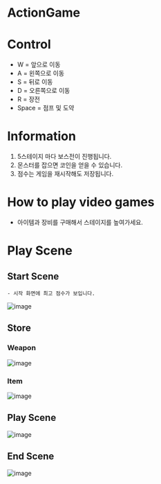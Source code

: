 # ActionGame

# Control
- W = 앞으로 이동
- A = 왼쪽으로 이동
- S = 뒤로 이동
- D = 오른쪽으로 이동
- R = 장전
- Space = 점프 및 도약

# Information
1. 5스테이지 마다 보스전이 진행됩니다.
2. 몬스터를 잡으면 코인을 얻을 수 있습니다.
3. 점수는 게임을 재시작해도 저장됩니다.

# How to play video games
- 아이템과 장비를 구매해서 스테이지를 높여가세요.

# Play Scene
  ## Start Scene
    - 시작 화면에 최고 점수가 보입니다.
  ![image](https://github.com/user-attachments/assets/6eab86e9-5b60-4b80-b9f5-32c4f13e6719)

  ## Store
  ### Weapon
  ![image](https://github.com/user-attachments/assets/858d657a-abae-4134-babf-bed647fa24dd)
  ### Item
  ![image](https://github.com/user-attachments/assets/f0c1a8b1-c7a1-4812-b063-a19f82a15746)

  ## Play Scene
  ![image](https://github.com/user-attachments/assets/d67b879e-5cfb-4fb9-ad10-f7e65336d74a)

  ## End Scene
  ![image](https://github.com/user-attachments/assets/14ccfed8-6784-43dd-a270-6f4e2a3cea02)
